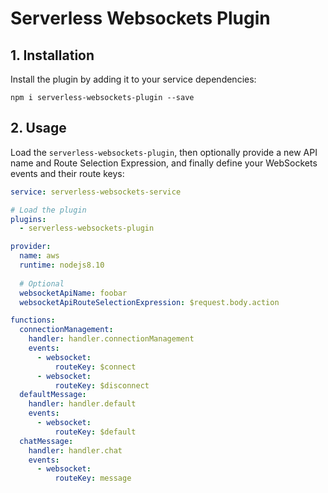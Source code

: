 # Serverless Websockets Plugin

## 1. Installation
Install the plugin by adding it to your service dependencies:
```
npm i serverless-websockets-plugin --save
```

## 2. Usage
Load the `serverless-websockets-plugin`, then optionally provide a new API name and Route Selection Expression, and finally define your WebSockets events and their route keys:
```yml
service: serverless-websockets-service

# Load the plugin
plugins:
  - serverless-websockets-plugin

provider:
  name: aws
  runtime: nodejs8.10
  
  # Optional
  websocketApiName: foobar
  websocketApiRouteSelectionExpression: $request.body.action

functions:
  connectionManagement:
    handler: handler.connectionManagement
    events:
      - websocket:
          routeKey: $connect
      - websocket:
          routeKey: $disconnect
  defaultMessage:
    handler: handler.default
    events:
      - websocket:
          routeKey: $default
  chatMessage:
    handler: handler.chat
    events:
      - websocket:
          routeKey: message
```
